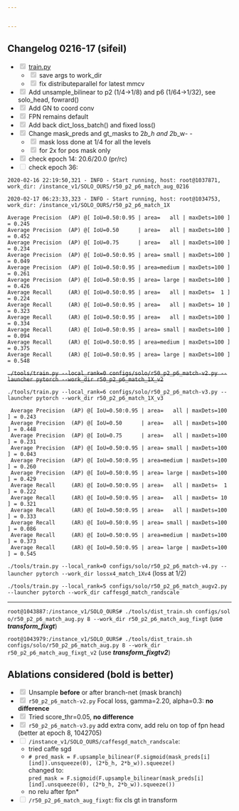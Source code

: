 ```yaml
---


---
```


<h2 id="changelog-0216-17-sifeil">Changelog 0216-17 (sifeil)</h2>
<ul>
<li class="task-list-item"><input type="checkbox" class="task-list-item-checkbox" checked="true" disabled=""> <a href="http://train.py">train.py</a>
<ul>
<li class="task-list-item"><input type="checkbox" class="task-list-item-checkbox" checked="true" disabled=""> save args to work_dir</li>
<li class="task-list-item"><input type="checkbox" class="task-list-item-checkbox" checked="true" disabled=""> fix distributeparallel for latest mmcv</li>
</ul>
</li>
<li class="task-list-item"><input type="checkbox" class="task-list-item-checkbox" checked="true" disabled=""> Add unsample_bilinear to p2 (1/4-&gt;1/8) and p6 (1/64-&gt;1/32), see solo_head, fowrard()</li>
<li class="task-list-item"><input type="checkbox" class="task-list-item-checkbox" checked="true" disabled=""> Add GN to coord conv</li>
<li class="task-list-item"><input type="checkbox" class="task-list-item-checkbox" checked="true" disabled=""> FPN remains default</li>
<li class="task-list-item"><input type="checkbox" class="task-list-item-checkbox" checked="true" disabled=""> Add back dict_loss_batch() and fixed loss()</li>
<li class="task-list-item"><input type="checkbox" class="task-list-item-checkbox" checked="true" disabled=""> Change mask_preds and gt_masks to 2<em>b_h and 2</em>b_w- -
<ul>
<li class="task-list-item"><input type="checkbox" class="task-list-item-checkbox" checked="true" disabled=""> mask loss done at 1/4 for all the levels</li>
<li class="task-list-item"><input type="checkbox" class="task-list-item-checkbox" checked="true" disabled=""> for 2x for pos mask only</li>
</ul>
</li>
<li class="task-list-item"><input type="checkbox" class="task-list-item-checkbox" checked="true" disabled=""> check epoch 14: 20.6/20.0 (pr/rc)</li>
<li class="task-list-item"><input type="checkbox" class="task-list-item-checkbox" disabled=""> check epoch 36:</li>
</ul>
<p><code>2020-02-16 22:19:50,321 - INFO - Start running, host: root@1037871, work_dir: /instance_v1/SOLO_OURS/r50_p2_p6_match_aug_0216</code></p>
<p><code>2020-02-17 06:23:33,323 - INFO - Start running, host: root@1034753, work_dir: /instance_v1/SOLO_OURS/r50_p2_p6_match_1X</code></p>
<pre><code>Average Precision  (AP) @[ IoU=0.50:0.95 | area=   all | maxDets=100 ] = 0.245
Average Precision  (AP) @[ IoU=0.50      | area=   all | maxDets=100 ] = 0.452
Average Precision  (AP) @[ IoU=0.75      | area=   all | maxDets=100 ] = 0.234
Average Precision  (AP) @[ IoU=0.50:0.95 | area= small | maxDets=100 ] = 0.049
Average Precision  (AP) @[ IoU=0.50:0.95 | area=medium | maxDets=100 ] = 0.261
Average Precision  (AP) @[ IoU=0.50:0.95 | area= large | maxDets=100 ] = 0.426
Average Recall     (AR) @[ IoU=0.50:0.95 | area=   all | maxDets=  1 ] = 0.224
Average Recall     (AR) @[ IoU=0.50:0.95 | area=   all | maxDets= 10 ] = 0.323
Average Recall     (AR) @[ IoU=0.50:0.95 | area=   all | maxDets=100 ] = 0.334
Average Recall     (AR) @[ IoU=0.50:0.95 | area= small | maxDets=100 ] = 0.094
Average Recall     (AR) @[ IoU=0.50:0.95 | area=medium | maxDets=100 ] = 0.375
Average Recall     (AR) @[ IoU=0.50:0.95 | area= large | maxDets=100 ] = 0.548
</code></pre>
<p><s><code>./tools/train.py --local_rank=0 configs/solo/r50_p2_p6_match-v2.py --launcher pytorch --work_dir r50_p2_p6_match_1X_v2</code></s></p>
<p><code>./tools/train.py --local_rank=6 configs/solo/r50_p2_p6_match-v3.py --launcher pytorch --work_dir r50_p2_p6_match_1X_v3</code></p>
<pre><code> Average Precision  (AP) @[ IoU=0.50:0.95 | area=   all | maxDets=100 ] = 0.243
 Average Precision  (AP) @[ IoU=0.50      | area=   all | maxDets=100 ] = 0.448
 Average Precision  (AP) @[ IoU=0.75      | area=   all | maxDets=100 ] = 0.231
 Average Precision  (AP) @[ IoU=0.50:0.95 | area= small | maxDets=100 ] = 0.043
 Average Precision  (AP) @[ IoU=0.50:0.95 | area=medium | maxDets=100 ] = 0.260
 Average Precision  (AP) @[ IoU=0.50:0.95 | area= large | maxDets=100 ] = 0.429
 Average Recall     (AR) @[ IoU=0.50:0.95 | area=   all | maxDets=  1 ] = 0.222
 Average Recall     (AR) @[ IoU=0.50:0.95 | area=   all | maxDets= 10 ] = 0.321
 Average Recall     (AR) @[ IoU=0.50:0.95 | area=   all | maxDets=100 ] = 0.333
 Average Recall     (AR) @[ IoU=0.50:0.95 | area= small | maxDets=100 ] = 0.086
 Average Recall     (AR) @[ IoU=0.50:0.95 | area=medium | maxDets=100 ] = 0.373
 Average Recall     (AR) @[ IoU=0.50:0.95 | area= large | maxDets=100 ] = 0.545
</code></pre>
<p><code>./tools/train.py --local_rank=0 configs/solo/r50_p2_p6_match-v4.py --launcher pytorch --work_dir lossx4_match_1Xv4</code> (loss at 1/2)</p>
<p><code>./tools/train.py --local_rank=5 configs/solo/r50_p2_p6_match_augv2.py --launcher pytorch --work_dir caffesgd_match_randscale</code></p>
<hr>
<p><code>root@1043887:/instance_v1/SOLO_OURS# ./tools/dist_train.sh configs/sol o/r50_p2_p6_match_aug.py 8 --work_dir r50_p2_p6_match_aug_fixgt</code> (use <em><strong>transform_fixgt</strong></em>)</p>
<p><code>root@1043979:/instance_v1/SOLO_OURS# ./tools/dist_train.sh configs/solo/r50_p2_p6_match_aug.py 8 --work_dir r50_p2_p6_match_aug_fixgt_v2</code> (use <em><strong>transform_fixgtv2</strong></em>)</p>
<h2 id="ablations-considered-bold-is-better">Ablations considered (bold is better)</h2>
<ul>
<li class="task-list-item"><input type="checkbox" class="task-list-item-checkbox" checked="true" disabled=""> Unsample <strong>before</strong> or after branch-net (mask branch)</li>
<li class="task-list-item"><input type="checkbox" class="task-list-item-checkbox" checked="true" disabled="">  <code>r50_p2_p6_match-v2.py</code> Focal loss, gamma=2.20, alpha=0.3:  <strong>no difference</strong></li>
<li class="task-list-item"><input type="checkbox" class="task-list-item-checkbox" checked="true" disabled="">  Tried score_thr=0.05, <strong>no difference</strong></li>
<li class="task-list-item"><input type="checkbox" class="task-list-item-checkbox" checked="true" disabled=""> <code>r50_p2_p6_match-v3.py</code> add extra conv, add relu on top of fpn head (better at epoch 8, 1042705)</li>
<li class="task-list-item"><input type="checkbox" class="task-list-item-checkbox" disabled=""> <code>/instance_v1/SOLO_OURS/caffesgd_match_randscale</code>:
<ul>
<li>tried caffe sgd</li>
<li><code># pred_mask = F.upsample_bilinear(F.sigmoid(mask_preds[i][ind]).unsqueeze(0), (2*b_h, 2*b_w)).squeeze()</code><br>
changed to:<br>
<code>pred_mask = F.sigmoid(F.upsample_bilinear(mask_preds[i][ind].unsqueeze(0), (2*b_h, 2*b_w)).squeeze())</code></li>
<li>no relu after fpn*</li>
</ul>
</li>
<li class="task-list-item"><input type="checkbox" class="task-list-item-checkbox" disabled=""> <code>/r50_p2_p6_match_aug_fixgt</code>: fix cls gt in transform</li>
</ul>

<!--stackedit_data:
eyJoaXN0b3J5IjpbLTE5NDY5MjUxNjFdfQ==
-->
